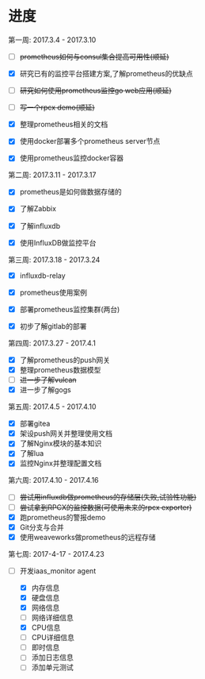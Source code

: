 # 进度

第一周: 2017.3.4 - 2017.3.10

- [ ] ~~prometheus如何与consul集合提高可用性(顺延)~~

- [x] 研究已有的监控平台搭建方案,了解prometheus的优缺点

- [ ] ~~研究如何使用prometheus监控go web应用(顺延)~~

- [ ] ~~写一个rpcx demo(顺延)~~

- [x] 整理prometheus相关的文档

- [x] 使用docker部署多个prometheus server节点

- [x] 使用prometheus监控docker容器


第二周: 2017.3.11 - 2017.3.17

- [x] prometheus是如何做数据存储的

- [x] 了解Zabbix

- [x] 了解influxdb

- [x] 使用InfluxDB做监控平台

第三周: 2017.3.18 - 2017.3.24

- [x] influxdb-relay

- [x] prometheus使用案例

- [x] 部署prometheus监控集群(两台)

- [x] 初步了解gitlab的部署

第四周: 2017.3.27 - 2017.4.1

- [x] 了解prometheus的push网关
- [x] 整理prometheus数据模型
- [ ] ~~进一步了解vulcan~~
- [x] 进一步了解gogs

第五周: 2017.4.5 - 2017.4.10

- [x] 部署gitea
- [x] 架设push网关并整理使用文档
- [x] 了解Nginx模块的基本知识
- [x] 了解lua
- [x] 监控Nginx并整理配置文档

第六周: 2017.4.10 - 2017.4.16

- [ ] ~~尝试用influxdb做prometheus的存储层(失败,试验性功能)~~
- [ ] ~~尝试拿到RPCX的监控数据(可使用未来的rpcx exporter)~~
- [x] 跑prometheus的警报demo
- [x] Git分支与合并
- [x] 使用weaveworks做prometheus的远程存储

第七周: 2017-4-17 - 2017.4.23

- [ ] 开发iaas_monitor agent

    - [x] 内存信息
    - [x] 硬盘信息
    - [x] 网络信息
    - [ ] 网络详细信息
    - [x] CPU信息
    - [ ] CPU详细信息
    - [ ] 即时信息
    - [ ] 添加日志信息
    - [ ] 添加单元测试